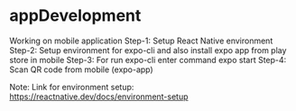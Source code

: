 # appDevelopment
Working on mobile application
Step-1: Setup React Native environment
Step-2: Setup environment for expo-cli and also install expo app from play store in mobile
Step-3: For run expo-cli enter command expo start
Step-4: Scan QR code from mobile (expo-app)

Note: Link for environment setup: https://reactnative.dev/docs/environment-setup
